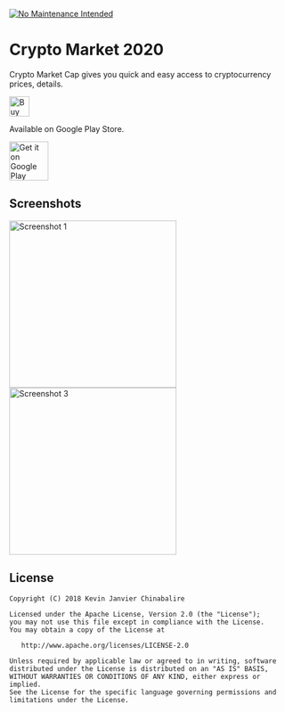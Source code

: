 
[![No Maintenance Intended](http://unmaintained.tech/badge.svg)](http://unmaintained.tech/)

Crypto Market 2020
====================================

Crypto Market Cap gives you quick and easy access to cryptocurrency prices, details.

<a href='https://Ko-fi.com/R5R1BX7C' target='_blank'><img height='36' style='border:0px;height:36px;' src='https://az743702.vo.msecnd.net/cdn/kofi1.png?v=f' border='0' alt='Buy Me a Coffee at ko-fi.com' /></a> 


Available on Google Play Store.
<p align="left">
<a href="https://play.google.com/store/apps/details?id=com.thinkdevs.cryptomarket">
    <img alt="Get it on Google Play"
        height="70"
        src="https://play.google.com/intl/en_us/badges/images/generic/en_badge_web_generic.png" />
</a>
        </p>

## Screenshots

<img src="/../master/screenshots/screenshot.png?raw=true" width="300px" alt="Screenshot 1" />
<img src="/../master/screenshots/screenshot1.png?raw=true" width="300px" alt="Screenshot 3" />


## License

```
Copyright (C) 2018 Kevin Janvier Chinabalire

Licensed under the Apache License, Version 2.0 (the "License");
you may not use this file except in compliance with the License.
You may obtain a copy of the License at

   http://www.apache.org/licenses/LICENSE-2.0

Unless required by applicable law or agreed to in writing, software
distributed under the License is distributed on an "AS IS" BASIS,
WITHOUT WARRANTIES OR CONDITIONS OF ANY KIND, either express or implied.
See the License for the specific language governing permissions and
limitations under the License.
```